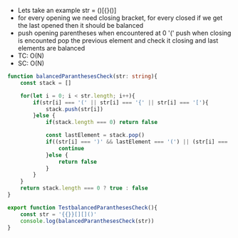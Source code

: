 - Lets take an example str = ()[{}()] 
- for every opening we need closing bracket, for every closed if we get the last opened then it should be balanced 
- push opening parentheses when encountered at 0 '(' push  when closing is encounted pop the previous element and check it closing and last elements are balanced
- TC: O(N)
- SC: O(N)
```ts
function balancedParanthesesCheck(str: string){
    const stack = []

    for(let i = 0; i < str.length; i++){
        if(str[i] === '(' || str[i] === '{' || str[i] === '['){
            stack.push(str[i])
        }else {
            if(stack.length === 0) return false

            const lastElement = stack.pop()
            if((str[i] === ')' && lastElement === '(') || (str[i] === '}' && lastElement === '{') || (str[i] === ']' && lastElement === '[')){
                continue
            }else {
                return false
            }
        }
    }
    return stack.length === 0 ? true : false
}

export function TestbalancedParanthesesCheck(){
    const str = '{{}}[][]()'
    console.log(balancedParanthesesCheck(str))
}

```
